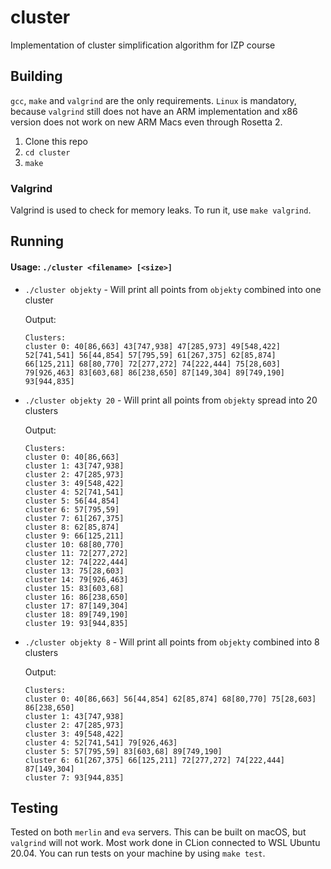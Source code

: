 # cluster
Implementation of cluster simplification algorithm for IZP course

## Building
`gcc`, `make` and `valgrind` are the only requirements. `Linux` is mandatory, because `valgrind` still does not have an ARM implementation and x86 version does not work on new ARM Macs even through Rosetta 2.
1. Clone this repo
2. `cd cluster`
3. `make`

### Valgrind
Valgrind is used to check for memory leaks. To run it, use `make valgrind`.

## Running
#### Usage: `./cluster <filename> [<size>]`

- `./cluster objekty` - Will print all points from `objekty` combined into one cluster

    Output:
    ```
    Clusters:
    cluster 0: 40[86,663] 43[747,938] 47[285,973] 49[548,422] 52[741,541] 56[44,854] 57[795,59] 61[267,375] 62[85,874] 66[125,211] 68[80,770] 72[277,272] 74[222,444] 75[28,603] 79[926,463] 83[603,68] 86[238,650] 87[149,304] 89[749,190] 93[944,835]
    ```
  
- `./cluster objekty 20` - Will print all points from `objekty` spread into 20 clusters

    Output:
    ```
    Clusters:
    cluster 0: 40[86,663]
    cluster 1: 43[747,938]
    cluster 2: 47[285,973]
    cluster 3: 49[548,422]
    cluster 4: 52[741,541]
    cluster 5: 56[44,854]
    cluster 6: 57[795,59]
    cluster 7: 61[267,375]
    cluster 8: 62[85,874]
    cluster 9: 66[125,211]
    cluster 10: 68[80,770]
    cluster 11: 72[277,272]
    cluster 12: 74[222,444]
    cluster 13: 75[28,603]
    cluster 14: 79[926,463]
    cluster 15: 83[603,68]
    cluster 16: 86[238,650]
    cluster 17: 87[149,304]
    cluster 18: 89[749,190]
    cluster 19: 93[944,835]
    ```
- `./cluster objekty 8` - Will print all points from `objekty` combined into 8 clusters
    
    Output:
    ```
    Clusters:
    cluster 0: 40[86,663] 56[44,854] 62[85,874] 68[80,770] 75[28,603] 86[238,650]
    cluster 1: 43[747,938]
    cluster 2: 47[285,973]
    cluster 3: 49[548,422]
    cluster 4: 52[741,541] 79[926,463]
    cluster 5: 57[795,59] 83[603,68] 89[749,190]
    cluster 6: 61[267,375] 66[125,211] 72[277,272] 74[222,444] 87[149,304]
    cluster 7: 93[944,835]
    ```

## Testing
Tested on both `merlin` and `eva` servers. This can be built on macOS, but `valgrind` will not work. Most work done in CLion connected to WSL Ubuntu 20.04.
You can run tests on your machine by using `make test`.